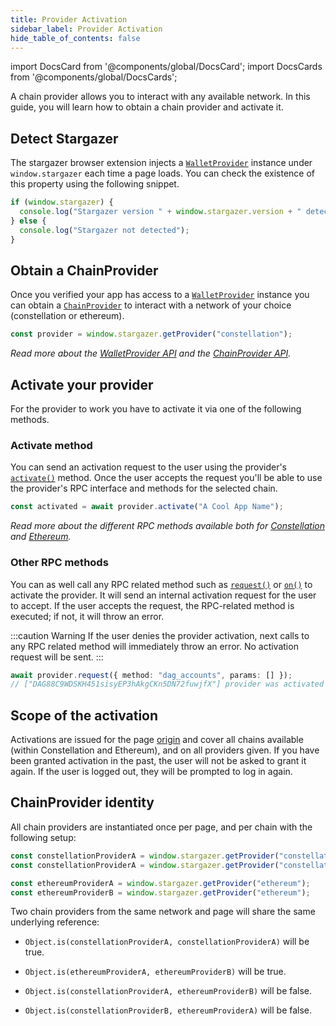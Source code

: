 ```yaml
---
title: Provider Activation
sidebar_label: Provider Activation
hide_table_of_contents: false
---
```


import DocsCard from '@components/global/DocsCard';
import DocsCards from '@components/global/DocsCards';

<head>
  <meta
    name="description"
    content="A chain provider allows you to interact with any available network. In this guide, you will learn how to obtain a chain provider and activate it."
  />
</head>

<intro-end />

A chain provider allows you to interact with any available network. In this guide, you will learn how to obtain a chain provider and activate it.

## Detect Stargazer

The stargazer browser extension injects a [`WalletProvider`](../APIReference//walletProviderAPI.md) instance under `window.stargazer` each time a page loads. You can check the existence of this property using the following snippet.

```typescript title="TypeScript"
if (window.stargazer) {
  console.log("Stargazer version " + window.stargazer.version + " detected");
} else {
  console.log("Stargazer not detected");
}
```

## Obtain a ChainProvider

Once you verified your app has access to a [`WalletProvider`](../APIReference//walletProviderAPI.md) instance you can obtain a [`ChainProvider`](../APIReference/chainProviderAPI.md) to interact with a network of your choice (constellation or ethereum).

```typescript title="TypeScript"
const provider = window.stargazer.getProvider("constellation");
```

_Read more about the [WalletProvider API](../APIReference//walletProviderAPI.md) and the [ChainProvider API](../APIReference/chainProviderAPI.md)._

## Activate your provider

For the provider to work you have to activate it via one of the following methods.

### Activate method

You can send an activation request to the user using the provider's [`activate()`](../APIReference/chainProviderAPI.md#async-activatetitle-boolean) method. Once the user accepts the request you'll be able to use the provider's RPC interface and methods for the selected chain.

```typescript title="TypeScript"
const activated = await provider.activate("A Cool App Name");
```

_Read more about the different RPC methods available both for [Constellation](../APIReference//constellationRPCAPI.md) and [Ethereum](../APIReference/ethereumRPCAPI.md)._

### Other RPC methods

You can as well call any RPC related method such as [`request()`](../APIReference/chainProviderAPI.md#async-requestrequest-any) or [`on()`](../APIReference/chainProviderAPI.md#oneventname-listener-void) to activate the provider. It will send an internal activation request for the user to accept. If the user accepts the request, the RPC-related method is executed; if not, it will throw an error.

:::caution Warning
If the user denies the provider activation, next calls to any RPC related method will immediately throw an error. No activation request will be sent.
:::

```typescript title="TypeScript"
await provider.request({ method: "dag_accounts", params: [] });
// ["DAG88C9WDSKH451sisyEP3hAkgCKn5DN72fuwjfX"] provider was activated
```

## Scope of the activation

Activations are issued for the page [origin](https://datatracker.ietf.org/doc/html/rfc6454) and cover all chains available (within Constellation and Ethereum), and on all providers given. If you have been granted activation in the past, the user will not be asked to grant it again. If the user is logged out, they will be prompted to log in again.

## ChainProvider identity

All chain providers are instantiated once per page, and per chain with the following setup:

```typescript title="TypeScript"
const constellationProviderA = window.stargazer.getProvider("constellation");
const constellationProviderA = window.stargazer.getProvider("constellation");

const ethereumProviderA = window.stargazer.getProvider("ethereum");
const ethereumProviderB = window.stargazer.getProvider("ethereum");
```

Two chain providers from the same network and page will share the same underlying reference:

- `Object.is(constellationProviderA, constellationProviderA)` will be true.

- `Object.is(ethereumProviderA, ethereumProviderB)` will be true.

- `Object.is(constellationProviderA, ethereumProviderB)` will be false.

- `Object.is(constellationProviderB, ethereumProviderA)` will be false.
